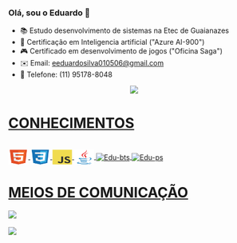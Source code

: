 ### Olá, sou o Eduardo 👋

- 📚 Estudo desenvolvimento de sistemas na Etec de Guaianazes
- 🤖 Certificação em Inteligencia artificial ("Azure AI-900")
- 🎮 Certificado em desenvolvimento de jogos ("Oficina Saga")
- ✉️ Email: eeduardosilva010506@gmail.com
- 📱 Telefone: (11) 95178-8048

<div align="center">
  <a href="https://github.com/rafaballerini">
  <img height="180em" src="https://github-readme-stats.vercel.app/api/top-langs/?username=Eduardo7070&layout=compact&langs_count=7&theme=dark"/>
</div>
<h1>CONHECIMENTOS</h1>
<div style="display: inline_block"><br>
  <img align="center" alt="Edu-HTML" height="30" width="40" src="https://raw.githubusercontent.com/devicons/devicon/master/icons/html5/html5-original.svg">
  <img align="center" alt="Edu-CSS" height="30" width="40" src="https://raw.githubusercontent.com/devicons/devicon/master/icons/css3/css3-original.svg">
   <img align="center" alt="Edu-javascript" height="30" width="40" src="https://raw.githubusercontent.com/devicons/devicon/master/icons/javascript/javascript-original.svg">
   <img align="center" alt="Edu-java" height="30" width="40" src="https://raw.githubusercontent.com/devicons/devicon/master/icons/java/java-original.svg">
   <img align="center" alt="Edu-bts" height="30" width="40" <img src="https://cdn.jsdelivr.net/gh/devicons/devicon/icons/bootstrap/bootstrap-original.svg" />
     <img align="center" alt="Edu-ps" height="30" width="40 "<img src="https://cdn.jsdelivr.net/gh/devicons/devicon/icons/photoshop/photoshop-plain.svg" /> 

  
          
</div>
  
  ##
  
<h1>MEIOS DE COMUNICAÇÃO</h1>
  <a href="https://instagram.com/eduardosn7070" target="_blank"><img src="https://img.shields.io/badge/-Instagram-%23E4405F?style=for-the-badge&logo=instagram&logoColor=white" target="_blank"></a>
  
  <a href="https://wa.me/5511951788048" target="_blank"><img src="https://img.shields.io/badge/-Whatsapp-%23E4405F?style=for-the-badge&logo=whatsapp&logoColor=green" target="_blank"></a>

  

 

 
</div>
